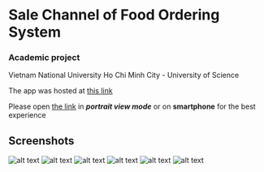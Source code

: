 # Sale Channel of Food Ordering System

### Academic project
Vietnam National University Ho Chi Minh City - University of Science

The app was hosted at [this link](https://smartfood.vercel.app/)

Please open [the link](https://smartfood.vercel.app/) in **_portrait view mode_** or on **__smartphone__** for the best experience

## Screenshots
![alt text](https://i.ibb.co/DGyS4V6/Smart-Food-Home-Screen-v1-1.png "Home Screen")
![alt text](https://i.ibb.co/mBnFWfH/Smart-Food-Restaurant-Detail-v1-0.png "Restaurant Detail")
![alt text](https://i.ibb.co/fp8SPTv/Smart-Food-Food-Detail-v1-0.png "Product Detail")
![alt text](https://i.ibb.co/mG7Pb13/Smart-Food-Add-To-Cart-v1-0.png "Add product to card")
![alt text](https://i.ibb.co/tZNHFyP/Smart-Food-Login-v1-0.png "Login")
![alt text](https://i.ibb.co/SQqdpQs/Smart-Food-Register-v1-0.png "Register")